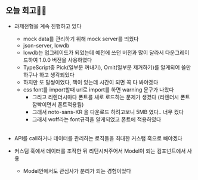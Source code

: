 ## 오늘 회고👩‍💻

- 과제전형을 계속 진행하고 있다
  - mock data를 관리하기 위해 mock server를 띄웠다
  - json-server, lowdb
  - lowdb는 업그레이드가 되었는데 예전에 쓰던 버전과 많이 달라서 다운그레이드하여 1.0.0 버전을 사용하였다
  - TypeScript중 Pick(일부분 꺼내기), Omit(일부분 제거하기)를 알게되어 쓸만하구나 하고 생각되었다
  - 하지만 또 말썽이었다, 책이 있는데 시간이 되면 꼭 다 봐야겠다
  - css font를 import할때 url로 import를 하면 warning 문구가 나왔다
    - 그리고 리렌더시마다 폰트를 새로 로드하는 문제가 생겼다 (리렌더시 폰트 깜빡이면서 폰트적용됨)
    - 그래서 noto-sans-KR 을 다운로드 하려고보니 5MB 였다.. 너무 컸다
    - 그래서 woff라는 font규격을 알게되었고 폰트에 적용하였다
    
  <br>
  
 - API를 call하거나 데이터를 관리하는 로직들을 최대한 커스텀 훅으로 빼야겠다
  - 커스텀 훅에서 데이터를 조작한 뒤 리턴시켜주어서 Model이 되는 컴포넌트에서 사용
    - Model안에서도 관심사가 분리가 되는 경험이었다 
